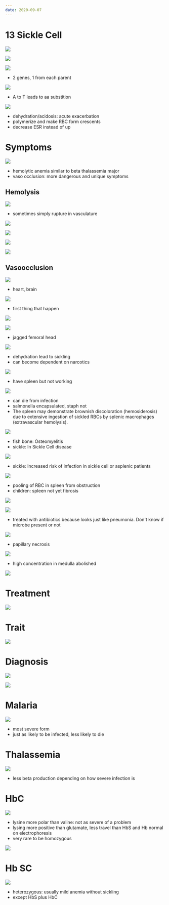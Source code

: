 ```yaml
---
date: 2020-09-07
---
```


# 13 Sickle Cell

<!-- sickle cell anemia pathogenesis, inheritance, histology, ESR.. -->

![](https://photos.thisispiggy.com/file/wikiFiles/1KwdMym.jpg)

![](https://photos.thisispiggy.com/file/wikiFiles/sTQDaFb.jpg)

![](https://photos.thisispiggy.com/file/wikiFiles/kojSLma.jpg)

- 2 genes, 1 from each parent

![](https://photos.thisispiggy.com/file/wikiFiles/eLaSuYV.jpg)

- A to T leads to aa substition

![](https://photos.thisispiggy.com/file/wikiFiles/qctRror.jpg)

- dehydration/acidosis: acute exacerbation
- polymerize and make RBC form crescents
- decrease ESR instead of up

# Symptoms

<!-- Sickle cell 2 major problems.. -->

![](https://photos.thisispiggy.com/file/wikiFiles/gKNJfd8.jpg)

- hemolytic anemia similar to beta thalassemia major
- vaso occlusion: more dangerous and unique symptoms

## Hemolysis

<!-- hemolysis in sickle cell, result, infection risk.. -->

![](https://photos.thisispiggy.com/file/wikiFiles/TN7yvDn.jpg)

- sometimes simply rupture in vasculature

![](https://photos.thisispiggy.com/file/wikiFiles/IFt8tWc.jpg)

![](https://photos.thisispiggy.com/file/wikiFiles/Hman2gL.jpg)

![](https://photos.thisispiggy.com/file/wikiFiles/zdqCwKP.jpg)

![](https://photos.thisispiggy.com/file/wikiFiles/B4xj9LH.jpg)

## Vasoocclusion

<!-- vasoocclusion in sickle cell symptoms.. -->

![](https://photos.thisispiggy.com/file/wikiFiles/t7LGDaH.jpg)

- heart, brain

![](https://photos.thisispiggy.com/file/wikiFiles/JSG9GT6.jpg)

- first thing that happen

![](https://photos.thisispiggy.com/file/wikiFiles/sXjJvL7.jpg)

![](https://photos.thisispiggy.com/file/wikiFiles/qvBN8Eb.jpg)

- jagged femoral head

![](https://photos.thisispiggy.com/file/wikiFiles/dXZwUye.jpg)

- dehydration lead to sickling
- can become dependent on narcotics

![](https://photos.thisispiggy.com/file/wikiFiles/X65LJMF.jpg)

- have spleen but not working

![](https://photos.thisispiggy.com/file/wikiFiles/37i4WYj.jpg)

- can die from infection
- salmonella encapsulated, staph not
- The spleen may demonstrate brownish discoloration (hemosiderosis) due to extensive ingestion of sickled RBCs by splenic macrophages (extravascular hemolysis).

![](https://photos.thisispiggy.com/file/wikiFiles/gGF7rOk.jpg)

- fish bone: Osteomyelitis
- sickle: In Sickle Cell disease

![](https://photos.thisispiggy.com/file/wikiFiles/Syw2PQ6.jpg)

- sickle: Increased risk of infection in sickle cell or asplenic patients

![](https://photos.thisispiggy.com/file/wikiFiles/v38lIy4.jpg)

- pooling of RBC in spleen from obstruction
- children: spleen not yet fibrosis

![](https://photos.thisispiggy.com/file/wikiFiles/9DaQPLl.jpg)

![](https://photos.thisispiggy.com/file/wikiFiles/w2sxEa6.jpg)

- treated with antibiotics because looks just like pneumonia. Don't know if microbe present or not

![](https://photos.thisispiggy.com/file/wikiFiles/2q4efrj.jpg)

- papillary necrosis

![](https://photos.thisispiggy.com/file/wikiFiles/OMnxBKG.jpg)

- high concentration in medulla abolished

![](https://photos.thisispiggy.com/file/wikiFiles/c0ag5fn.jpg)

# Treatment

<!-- sickle cell anemia treatment, lifespan.. -->

![](https://photos.thisispiggy.com/file/wikiFiles/ShqNTua.jpg)

# Trait

<!-- sickle cell trait is, symptoms, association.. -->

![](https://photos.thisispiggy.com/file/wikiFiles/LUT3mLB.jpg)

# Diagnosis

<!-- sickle cell diagnosis.. -->

![](https://photos.thisispiggy.com/file/wikiFiles/SYKC7XL.jpg)

![](https://photos.thisispiggy.com/file/wikiFiles/QsilJYm.jpg)

# Malaria

<!-- malaria and sickle cell.. -->

![](https://photos.thisispiggy.com/file/wikiFiles/hIGCoo5.jpg)

- most severe form
- just as likely to be infected, less likely to die

# Thalassemia

<!-- thalassemia and sickle cell.. -->

![](https://photos.thisispiggy.com/file/wikiFiles/pGtBwQd.jpg)

- less beta production depending on how severe infection is

# HbC

<!-- HbC and sickle cell.. -->

![](https://photos.thisispiggy.com/file/wikiFiles/8B16mXR.jpg)

- lysine more polar than valine: not as severe of a problem
- lysing more positive than glutamate, less travel than HbS and Hb normal on electrophoresis
- very rare to be homozygous

![](https://photos.thisispiggy.com/file/wikiFiles/TRBsxXr.jpg)

# Hb SC

<!-- Hb SC and sickle cell.. -->

![](https://photos.thisispiggy.com/file/wikiFiles/ThQPqm3.jpg)

- heterozygous: usually mild anemia without sickling
- except HbS plus HbC
